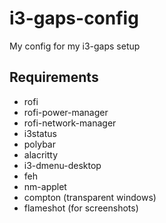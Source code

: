 # i3-gaps-config
My config for my i3-gaps setup


## Requirements

- rofi
- rofi-power-manager
- rofi-network-manager
- i3status
- polybar
- alacritty
- i3-dmenu-desktop
- feh
- nm-applet
- compton (transparent windows)
- flameshot (for screenshots)
